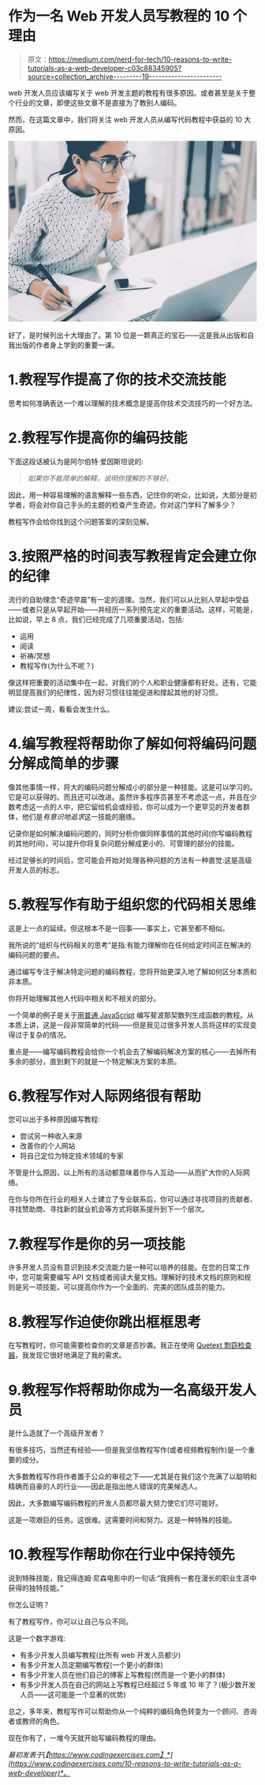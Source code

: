 # 作为一名 Web 开发人员写教程的 10 个理由

> 原文：<https://medium.com/nerd-for-tech/10-reasons-to-write-tutorials-as-a-web-developer-c03c88345905?source=collection_archive---------19----------------------->

web 开发人员应该编写关于 web 开发主题的教程有很多原因。或者甚至是关于整个行业的文章，即使这些文章不是直接为了教别人编码。

然而，在这篇文章中，我们将关注 web 开发人员从编写代码教程中获益的 10 大原因。

![](img/a981397788482af16f03df761425688a.png)

好了，是时候列出十大理由了。第 10 位是一颗真正的宝石——这是我从出版和自我出版的作者身上学到的重要一课。

# 1.教程写作提高了你的技术交流技能

思考如何准确表达一个难以理解的技术概念是提高你技术交流技巧的一个好方法。

# 2.教程写作提高你的编码技能

下面这段话被认为是阿尔伯特·爱因斯坦说的:

> *如果你不能简单的解释，说明你理解的不够好。*

因此，用一种容易理解的语言解释一些东西，记住你的听众，比如说，大部分是初学者，将会对你自己手头的主题的检查产生奇迹。你对这门学科了解多少？

教程写作会给你找到这个问题答案的深刻见解。

# 3.按照严格的时间表写教程肯定会建立你的纪律

流行的自助理念“奇迹早晨”有一定的道理。当然，我们可以从比别人早起中受益——或者只是从早起开始——并经历一系列预先定义的重要活动。这样，可能是，比如说，早上 8 点，我们已经完成了几项重要活动，包括:

*   运用
*   阅读
*   祈祷/冥想
*   教程写作(为什么不呢？)

像这样把重要的活动集中在一起，对我们的个人和职业健康都有好处。还有，它能明显提高我们的纪律性，因为好习惯往往能促进和撑起其他的好习惯。

建议:尝试一周，看看会发生什么。

# 4.编写教程将帮助你了解如何将编码问题分解成简单的步骤

像其他事情一样，将大的编码问题分解成小的部分是一种技能。这是可以学习的。它是可以获得的。而且还可以改进。虽然许多程序员甚至不考虑这一点，并且在少数考虑这一点的人中，把它留给机会或经验，你可以成为一个更罕见的开发者群体，他们是*有意识地追求*这一技能的磨练。

记录你是如何解决编码问题的，同时分析你做同样事情的其他时间(你写编码教程的其他时间)，可以提升你将复杂问题分解成更小的、可管理的部分的技能。

经过足够长的时间后，您可能会开始对处理各种问题的方法有一种直觉:这是高级开发人员的标志。

# 5.教程写作有助于组织您的代码相关思维

这是上一点的延续。但这根本不是一回事——事实上，它甚至都不相似。

我所说的“组织与代码相关的思考”是指:有能力理解你在任何给定时间正在解决的编码问题的要点。

通过编写专注于解决特定问题的编码教程，您将开始更深入地了解如何区分本质和非本质。

你将开始理解其他人代码中相关和不相关的部分。

一个简单的例子是关于[用普通 JavaScript](https://www.codingexercises.com/calculate-fibonacci-sequence-in-js) 编写斐波那契数列生成函数的教程。从本质上讲，这是一段非常简单的代码——但是我见过很多开发人员将这样的实现变得过于复杂的情况。

重点是——编写编码教程会给你一个机会去了解编码解决方案的核心——去掉所有多余的部分，直到剩下的就是一个特定解决方案的本质。

# 6.教程写作对人际网络很有帮助

您可以出于多种原因编写教程:

*   尝试另一种收入来源
*   改善你的个人网站
*   将自己定位为特定技术领域的专家

不管是什么原因，以上所有的活动都意味着你与人互动——从而扩大你的人际网络。

在你与你所在行业的相关人士建立了专业联系后，你可以通过寻找项目的贡献者、寻找赞助商、寻找新的就业机会等方式将联系提升到下一个层次。

# 7.教程写作是你的另一项技能

许多开发人员没有意识到技术交流能力是一种可以培养的技能。在您的日常工作中，您可能需要编写 API 文档或者阅读大量文档。理解好的技术文档的原则和规则是另一项技能，可以提高你作为一个全面的、完美的团队成员的能力。

# 8.教程写作迫使你跳出框框思考

在写教程时，你可能需要检查你的文章是否抄袭。我正在使用 [Quetext 剽窃检查器](https://www.quetext.com/)，我发现它很好地满足了我的需求。

# 9.教程写作将帮助你成为一名高级开发人员

是什么造就了一个高级开发者？

有很多技巧，当然还有经验——但是我坚信教程写作(或者视频教程制作)是一个重要的成分。

大多数教程写作将作者置于公众的审视之下——尤其是在我们这个充满了以聪明和精确而自豪的人的行业——因此是指出他人错误的完美候选人。

因此，大多数编写编码教程的开发人员都尽最大努力使它们尽可能好。

这是一项艰巨的任务。这很难。这需要时间和努力。这是一种特殊的技能。

# 10.教程写作帮助你在行业中保持领先

说到特殊技能，我记得连姆·尼森电影中的一句话:“我拥有一套在漫长的职业生涯中获得的独特技能。”

你怎么证明？

有了教程写作，你可以让自己与众不同。

这是一个数字游戏:

*   有多少开发人员编写教程(比所有 web 开发人员都少)
*   有多少开发人员定期编写教程(一个更小的群体)
*   有多少开发人员在他们自己的博客上写教程(然而是一个更小的群体)
*   有多少开发人员在自己的网站上写教程已经超过 5 年或 10 年了？(极少数开发人员——这可能是一个显著的优势)

总之，多年来，教程写作可以帮助你从一个纯粹的编码角色转变为一个顾问、咨询者或教师的角色。

现在你有了，一堆今天就开始写编码教程的理由。

*最初发表于*[*【https://www.codingexercises.com】*](https://www.codingexercises.com/10-reasons-to-write-tutorials-as-a-web-developer)*。*